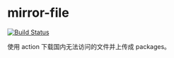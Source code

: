 # mirror-file

[![Build Status](https://github.com/ygqygq2/mirror-file/workflows/issue-triggers-build/badge.svg)](https://github.com/ygqygq2/mirror-file/actions)

使用 action 下载国内无法访问的文件并上传成 packages。
